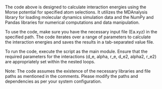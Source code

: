 The code above is designed to calculate interaction energies using the Morse potential for specified atom selections. It utilizes the MDAnalysis library for loading molecular dynamics simulation data and the NumPy and Pandas libraries for numerical computations and data manipulation.

To use the code, make sure you have the necessary input file (Ea.xyz) in the specified path. The code iterates over a range of parameters to calculate the interaction energies and saves the results in a tab-separated value file.

To run the code, execute the script as the main module. Ensure that the required parameters for the interactions (d_e, alpha, r_e, d_e2, alpha2, r_e2) are appropriately set within the nested loops.

Note: The code assumes the existence of the necessary libraries and file paths as mentioned in the comments. Please modify the paths and dependencies as per your system configuration.
